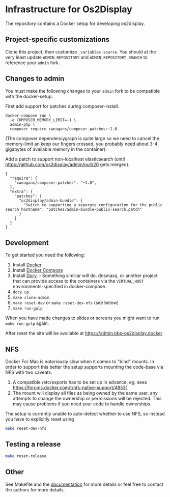 # Infrastructure for Os2Display

The repository contains a Docker setup for developing os2display.

## Project-specific customizations
Clone this project, then customize `_variables.source`. You should at the very least update `ADMIN_REPOSITORY` and `ADMIN_REPOSITORY_BRANCH` to reference your `admin` fork.

## Changes to admin
You must make the following changes to your `admin` fork to be compatible with the docker-setup.

First add support for patches during composer-install.
```shell
docker-compose run \
  -e COMPOSER_MEMORY_LIMIT=-1 \
  admin-php \
  composer require cweagans/composer-patches:~1.0
```
(The composer dependencygraph is quite large so we need to cancel the memory-limit an keep our fingers crossed, you probably need about 3-4 gigabytes of available memory in the container).

Add a patch to support non-localhost elasticsearch (until https://github.com/os2display/admin/pull/20 gets merged).
```shell
{
  "require": {
    "cweagans/composer-patches": "~1.0",
  },
  "extra": {
    "patches": {
      "os2display/admin-bundle": {
        "Switch to supporting a separate configuration for the public search hostname": "patches/admin-bundle-public-search.patch"
      }
    }
  }
}
```

## Development
To get started you need the following:
1. Install [Docker](https://docs.docker.com/install/)
2. Install [Docker Compose](https://docs.docker.com/compose/install/)
3. Install [Dory](https://github.com/FreedomBen/dory). - Something similiar will do. dnsmasq, or another project that can provide access to the containers via the `VIRTUAL_HOST` environments-specified in docker-compose.
4. `dory up`
5. `make clone-admin`
6. `make reset-dev` or `make reset-dev-nfs` (see below)
7. `make run-gulp`

When you have made changes to slides or screens you might want to run `make run-gulp`
again.

After reset the site will be available at https://admin.bbs-os2display.docker

## NFS
Docker For Mac is notoriously slow when it comes to "bind" mounts. In order to support this better the setup supports mounting the code-base via NFS with two caveats.

1. A compatible /etc/exports has to be set up in advance, eg. sees https://forums.docker.com/t/nfs-native-support/48531
2. The mount will display all files as being owned by the same user, any attempts to change the ownership or permissions will be rejected. This may cause problems if you need your code to handle ownerships

The setup is currently unable to auto-detect whether to use NFS, so instead you have to explicitly reset using

```bash
make reset-dev-nfs
```

## Testing a release
```bash
make reset-release
```

## Other
See Makefile and the [documentation](documentation) for more details or feel
free to contact the authors for more details.
